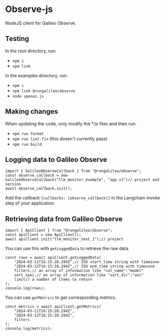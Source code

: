 # Observe-js

NodeJS client for Galileo Observe.

## Testing
In the root directory, run:
- `npm i`
- `npm link`

In the examples directory, run:
- `npm i`
- `npm link @rungalileo/observe`
- `node openai.js`

## Making changes
When updating the code, only modify the *.ts files and then run:
- `npm run format`
- `npm run lint-fix` (this doesn't currently pass)
- `npm run build`

## Logging data to Galileo Observe
```
import { GalileoObserveCallback } from "@rungalileo/observe";
const observe_callback = new GalileoObserveCallback("llm_monitor_example", "app_v1")// project and version
await observe_callback.init();
```

Add the callback `{callbacks: [observe_callback]}` in the Langchain invoke step of your application.

## Retrieving data from Galileo Observe

```
import { ApiClient } from "@rungalileo/observe";
const apiClient = new ApiClient();
await apiClient.init("llm_monitor_test_1");// project
```

You can use this with `getLoggedData` to retrieve the raw data.
```
const rows = await apiClient.getLoggedData(
    "2024-03-11T16:15:28.294Z",// ISO start_time string with timezone
    "2024-03-12T16:15:28.294Z",// ISO end_time string with timezone
    filters,// an array of information like "col_name":"model"
    sort_spec,// an array of information like "sort_dir":"asc"
    limit// a number of items to return
);
console.log(rows);
```

You can use `getMetrics` to get corresponding metrics.

```
const metrics = await apiClient.getMetrics(
    "2024-03-11T16:15:28.294Z",
    "2024-03-12T16:15:28.294Z",
    filters
);
console.log(metrics);
```
